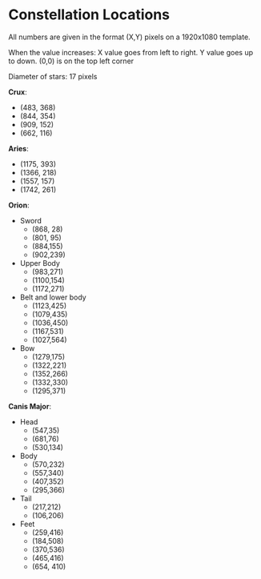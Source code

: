 # Constellation Locations

All numbers are given in the format (X,Y) pixels on a 1920x1080 template. 

When the value increases: X value goes from left to right. Y value goes up to down. (0,0) is on the top left corner

Diameter of stars: 17 pixels

**Crux**:
  - (483, 368)
  - (844, 354)
  - (909, 152)
  - (662, 116)

**Aries**:
  - (1175, 393)
  - (1366, 218)
  - (1557, 157)
  - (1742, 261)

**Orion**:
- Sword
  - (868, 28)
  - (801, 95)
  - (884,155)
  - (902,239)
- Upper Body
  - (983,271)
  - (1100,154)
  - (1172,271)
- Belt and lower body
  - (1123,425)
  - (1079,435)
  - (1036,450)
  - (1167,531)
  - (1027,564)
- Bow
  - (1279,175)
  - (1322,221)
  - (1352,266)
  - (1332,330)
  - (1295,371)

**Canis Major**:
- Head
  - (547,35)
  - (681,76)
  - (530,134)
- Body
  - (570,232)
  - (557,340)
  - (407,352)
  - (295,366)
- Tail
  - (217,212)
  - (106,206)
- Feet
  - (259,416)
  - (184,508)
  - (370,536)
  - (465,416)
  - (654, 410)

